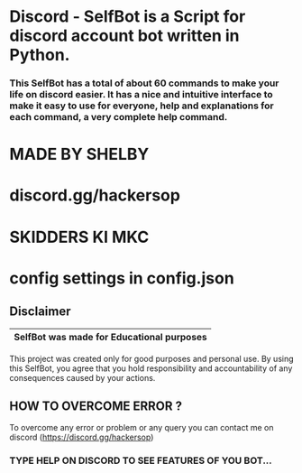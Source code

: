 # Discord - SelfBot is a Script for discord account bot written in Python.

### This SelfBot has a total of about 60 commands to make your life on discord easier. It has a nice and intuitive interface to make it easy to use for everyone, help and explanations for each command, a very complete help command.

# MADE BY SHELBY

# discord.gg/hackersop

# SKIDDERS KI MKC

# config settings in config.json

## Disclaimer

|SelfBot was made for Educational purposes|
|-------------------------------------------------|
This project was created only for good purposes and personal use.
By using this SelfBot, you agree that you hold responsibility and accountability of any consequences caused by your actions.

## HOW TO OVERCOME ERROR ?

To overcome any error or problem or any query you can contact me on discord (https://discord.gg/hackersop)

### TYPE HELP ON DISCORD TO SEE FEATURES OF YOU BOT...


